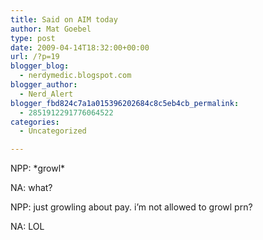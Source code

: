 ```yaml
---
title: Said on AIM today
author: Mat Goebel
type: post
date: 2009-04-14T18:32:00+00:00
url: /?p=19
blogger_blog:
  - nerdymedic.blogspot.com
blogger_author:
  - Nerd_Alert
blogger_fbd824c7a1a015396202684c8c5eb4cb_permalink:
  - 2851912291776064522
categories:
  - Uncategorized

---
```

NPP: \*growl\*
  
NA: what?
  
NPP: just growling about pay. i&#8217;m not allowed to growl prn?
  
NA: LOL

<div class="blogger-post-footer">
  <img alt="" width="1" height="1" />
</div>